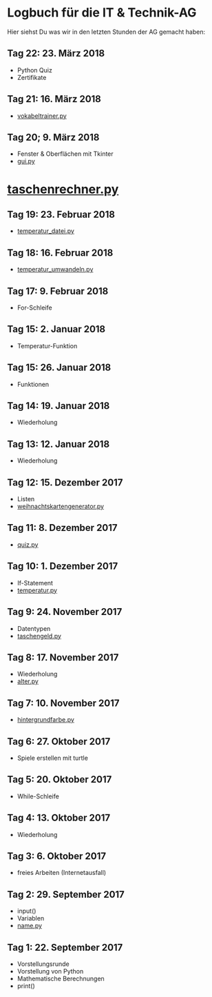 
# Logbuch für die IT & Technik-AG
Hier siehst Du was wir in den letzten Stunden der AG gemacht haben:

## Tag 22: 23. März 2018
- Python Quiz
- Zertifikate

## Tag 21: 16. März 2018
- [vokabeltrainer.py](https://github.com/it-moerike/python/blob/master/vokabeltrainer.py)

## Tag 20; 9. März 2018
- Fenster & Oberflächen mit Tkinter
- [gui.py](https://github.com/it-moerike/python/blob/master/gui.py)
# [taschenrechner.py](https://github.com/it-moerike/python/blob/master/vokabeltrainer.py)

## Tag 19: 23. Februar 2018
- [temperatur_datei.py](https://github.com/it-moerike/python/blob/master/temperatur_datei.py)

## Tag 18: 16. Februar 2018
- [temperatur_umwandeln.py](https://github.com/it-moerike/python/blob/master/temperatur_umwandeln.py)

## Tag 17: 9. Februar 2018
- For-Schleife

## Tag 15: 2. Januar 2018
- Temperatur-Funktion

## Tag 15: 26. Januar 2018
- Funktionen

## Tag 14: 19. Januar 2018
- Wiederholung

## Tag 13: 12. Januar 2018
- Wiederholung

## Tag 12: 15. Dezember 2017
- Listen
- [weihnachtskartengenerator.py](https://github.com/it-moerike/python/blob/master/weihnachtskartengenerator.py)

## Tag 11: 8. Dezember 2017
- [quiz.py](https://github.com/it-moerike/python/blob/master/quiz.py)

## Tag 10: 1. Dezember 2017
- If-Statement
- [temperatur.py](https://github.com/it-moerike/python/blob/master/temperatur.py)

## Tag 9: 24. November 2017
- Datentypen
- [taschengeld.py](https://github.com/it-moerike/python/blob/master/taschengeld.py)

## Tag 8: 17. November 2017
- Wiederholung
- [alter.py](https://github.com/it-moerike/python/blob/master/alter.py)

## Tag 7: 10. November 2017
- [hintergrundfarbe.py](https://github.com/it-moerike/python/blob/master/hintergrundfarbe.py)

## Tag 6: 27. Oktober 2017
- Spiele erstellen mit turtle

## Tag 5: 20. Oktober 2017
- While-Schleife

## Tag 4: 13. Oktober 2017
- Wiederholung

## Tag 3: 6. Oktober 2017
- freies Arbeiten (Internetausfall)

## Tag 2: 29. September 2017
- input()
- Variablen
- [name.py](https://github.com/it-moerike/python/blob/master/name.py)

## Tag 1: 22. September 2017
- Vorstellungsrunde
- Vorstellung von Python
- Mathematische Berechnungen
- print()
